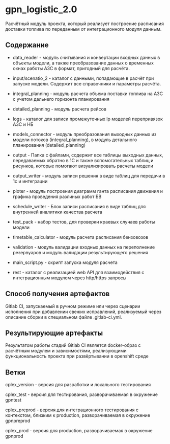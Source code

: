 gpn_logistic_2.0
================

Расчётный модуль проекта, который реализует построение расписания доставки топлива по переданным от интеграционного модуля данным.

Содержание
----------

- data_reader - модуль считывания и конвертации входных данных в объекты модели, а также преобразование данных о временных окнах работы АЗС в формат, пригодный для расчёта.

- input/scenatio_2 - каталог с данными, попадающие в расчёт при запуске модели. Содержит все справочники и параметры расчёта.

- integral_planning - модуль расчета объема поставки топлива на АЗС с учетом дальнего горизонта планирования

- detailed_planning - модуль расчета рейсов

- logs - каталог для записи промежуточных lp моделей перепривязок АЗС и НБ

- models_connector - модуль преобразования выходных данных из модели потоков (integral_planning), в модуль детального планирования (detailed_planning)

- output - Папка с файлами, содержит все таблицы выходных данных, передаваемых обратно в 1С и также вспомогательных таблиц и рисунков, которые помогают визуализировать расчеты модели

- output_writer - модуль записи решения в виде таблиц для передачи в 1с и интеграции

- ploter - модуль построения диаграмм ганта расписания движения и графика проведения разлиных работ БВ

- schedule_writer - Блок записи расписания в виде таблиц для внутренней аналитики качества расчета

- test_pack - набор тестов, для проверки краевых случаев работы модели

- timetable_calculator - модуль расчета расписания бензовозов

- validation - модуль валидации входных данных на переполнение резервуаров и модуль валидации результирующего решения

- main_script.py - скрипт запуска модуля расчета

- rest - каталог с реализацией web API для взаимодействия с интеграционным модулем через http/https запросы

Способ получения артефактов
---------------------------
Gitlab CI, запускаемый в ручном режиме или через сценарии исполнения при добавлении свежих исправлений, реализуемый через описание сборки в специальном
файле .gitlab-ci.yml. 


Результирующие артефакты
------------------------
Результатом работы стадий Gitlab CI является docker-образ с расчётным модулем и зависимостями, реализующими функциональность проекта при развёртывании в openshift среде


Ветки
-----
cplex_version - версия для разработки и локального тестирования

cplex_test - версия для тестирования, разворачиваемая в окружение gpntest

cplex_preprod - версия для интеграционного тестирования с контекстом, близким к production, разворачиваемая в окружение gpnpreprod

cplex_prod - версия для production, разворачиваемая в окружение gpnprod